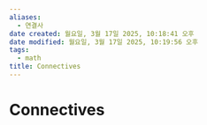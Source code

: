 ```yaml
---
aliases:
  - 연결사
date created: 월요일, 3월 17일 2025, 10:18:41 오후
date modified: 월요일, 3월 17일 2025, 10:19:56 오후
tags:
  - math
title: Connectives
---
```


# Connectives

